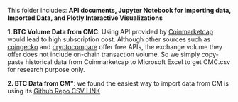 This folder includes:
**API documents, Jupyter Notebook for importing data, Imported Data, and Plotly Interactive Visualizations**

**1. BTC Volume Data from CMC**: Using API provided by [Coinmarketcap](https://coinmarketcap.com/api/documentation/v1/#) would lead to high subscription cost. Although other sources such as [coingecko](https://www.coingecko.com/en/api) and [cryptocompare](https://min-api.cryptocompare.com/documentation?key=Historical&cat=dataExchangeSymbolHistoday) offer free APIs, the exchange volume they offer does not include on-chain transaction volume. So we simply copy-paste historical data from Coinmarketcap to Microsoft Excel to get CMC.csv for research purpose only. 

**2. BTC Data from CM"**: we found the easiest way to import data from CM is using its [Github Repo CSV LINK](https://github.com/coinmetrics-io/data/blob/master/csv/btc.csv)


	 






